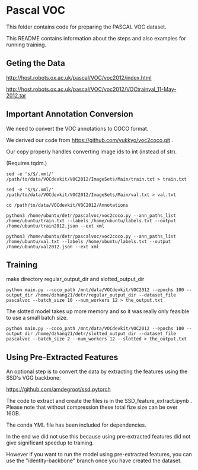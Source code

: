 # Pascal VOC

This folder contains code for preparing the PASCAL VOC dataset.

This README contains information about the steps and also examples for running training.

## Geting the Data

http://host.robots.ox.ac.uk/pascal/VOC/voc2012/index.html

http://host.robots.ox.ac.uk/pascal/VOC/voc2012/VOCtrainval_11-May-2012.tar

## Important Annotation Conversion

We need to convert the VOC annotations to COCO format.

We derived our code from https://github.com/yukkyo/voc2coco.git .

Our copy properly handles converting image ids to int (instead of str).

(Requires tqdm.)

```sed -e 's/$/.xml/' /path/to/data/VOCdevkit/VOC2012/ImageSets/Main/train.txt > train.txt```

```sed -e 's/$/.xml/' /path/to/data/VOCdevkit/VOC2012/ImageSets/Main/val.txt > val.txt```

```cd /path/to/data/VOCdevkit/VOC2012/Annotations```

```python3 /home/ubuntu/detr/pascalvoc/voc2coco.py --ann_paths_list /home/ubuntu/train.txt --labels /home/ubuntu/labels.txt --output /home/ubuntu/train2012.json --ext xml```

```python3 /home/ubuntu/detr/pascalvoc/voc2coco.py --ann_paths_list /home/ubuntu/val.txt --labels /home/ubuntu/labels.txt --output /home/ubuntu/val2012.json --ext xml```

## Training

make directory regular_output_dir and slotted_output_dir

```python main.py --coco_path /mnt/data/VOCdevkit/VOC2012 --epochs 100 --output_dir /home/dzhang21/detr/regular_output_dir --dataset_file pascalvoc --batch_size 10 --num_workers 12 > the_output.txt```

The slotted model takes up more memory and so it was really only feasible to use a small batch size.

```python main.py --coco_path /mnt/data/VOCdevkit/VOC2012 --epochs 100 --output_dir /home/dzhang21/detr/slotted_output_dir --dataset_file pascalvoc --batch_size 2 --num_workers 12 --slotted > the_output.txt```

## Using Pre-Extracted Features

An optional step is to convert the data by extracting the features using the SSD's VGG backbone:

https://github.com/amdegroot/ssd.pytorch

The code to extract and create the files is in the SSD_feature_extract.ipynb . Please note that without compression these total fize size can be over 16GB.

The conda YML file has been included for dependencies.

In the end we did not use this because using pre-extracted features did not give significant speedup to training.

However if you want to run the model using pre-extracted features, you can use the "identity-backbone" branch once you have created the dataset.


